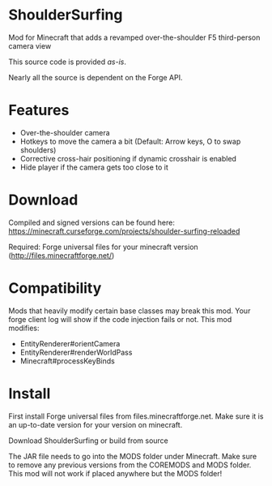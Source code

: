 ShoulderSurfing
===============

Mod for Minecraft that adds a revamped over-the-shoulder F5 third-person camera view

This source code is provided _as-is_.

Nearly all the source is dependent on the Forge API.

Features
========

* Over-the-shoulder camera
* Hotkeys to move the camera a bit (Default: Arrow keys, O to swap shoulders)
* Corrective cross-hair positioning if dynamic crosshair is enabled
* Hide player if the camera gets too close to it

Download
========
Compiled and signed versions can be found here:
https://minecraft.curseforge.com/projects/shoulder-surfing-reloaded

Required: Forge universal files for your minecraft version (http://files.minecraftforge.net/)

Compatibility
=============
Mods that heavily modify certain base classes may break this mod. Your forge client log will show if the code injection fails or not.
This mod modifies:
* EntityRenderer#orientCamera
* EntityRenderer#renderWorldPass
* Minecraft#processKeyBinds

Install
=======
First install Forge universal files from files.minecraftforge.net. Make sure it is an up-to-date version for your version on minecraft.

Download ShoulderSurfing or build from source

The JAR file needs to go into the MODS folder under Minecraft. Make sure to remove any previous versions from the COREMODS and MODS folder. This mod will not work if placed anywhere but the MODS folder!
